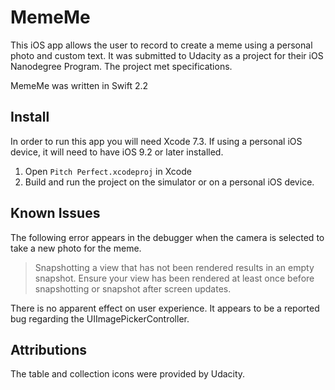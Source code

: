# MemeMe

This iOS app allows the user to record to create a meme using a personal photo and custom text. It was submitted to Udacity as a project for their iOS Nanodegree Program. The project met specifications.

MemeMe was written in Swift 2.2

## Install

In order to run this app you will need Xcode 7.3. If using a personal iOS device, it will need to have iOS 9.2 or later installed.

1. Open `Pitch Perfect.xcodeproj` in Xcode
2. Build and run the project on the simulator or on a personal iOS device.

## Known Issues

The following error appears in the debugger when the camera is selected to take a new photo for the meme.

> Snapshotting a view that has not been rendered results in an empty snapshot. Ensure your view has been rendered at least once before snapshotting or snapshot after screen updates.

There is no apparent effect on user experience. It appears to be a reported bug regarding the UIImagePickerController.

## Attributions

The table and collection icons were provided by Udacity.
